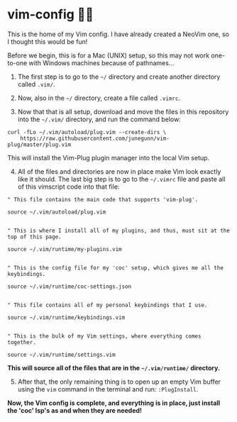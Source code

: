 # vim-config 😶‍🌫️
This is the home of my Vim config. I have already created a NeoVim one, so I thought this would be fun!

Before we begin, this is for a Mac (UNIX) setup, so this may not work one-to-one with Windows machines because of pathnames...

1. The first step is to go to the `~/` directory and create another directory called `.vim/`.

2. Now, also in the `~/` directory, create a file called `.vimrc`.

3. Now that that is all setup, download and move the files in this repository into the `~/.vim/` directory, and run the command below:
```
curl -fLo ~/.vim/autoload/plug.vim --create-dirs \
    https://raw.githubusercontent.com/junegunn/vim-plug/master/plug.vim
```

This will install the Vim-Plug plugin manager into the local Vim setup.

4. All of the files and directories are now in place make Vim look exactly like it should. The last big step is to go to the `~/.vimrc` file and paste all of this vimscript code into that file:
```
" This file contains the main code that supports 'vim-plug'.

source ~/.vim/autoload/plug.vim


" This is where I install all of my plugins, and thus, must sit at the top of this page.

source ~/.vim/runtime/my-plugins.vim


" This is the config file for my 'coc' setup, which gives me all the keybindings.

source ~/.vim/runtime/coc-settings.json


" This file contains all of my personal keybindings that I use.

source ~/.vim/runtime/keybindings.vim


" This is the bulk of my Vim settings, where everything comes together.

source ~/.vim/runtime/settings.vim
```

**This will source all of the files that are in the `~/.vim/runtime/` directory.**

5. After that, the only remaining thing is to open up an empty Vim buffer using the `vim` command in the terminal and run: `:PlugInstall`.

**Now, the Vim config is complete, and everything is in place, just install the 'coc' lsp's as and when they are needed!**
